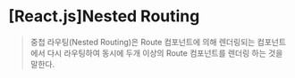 # [React.js]Nested Routing

> 중첩 라우팅(Nested Routing)은 Route 컴포넌트에 의해 렌더링되는 컴포넌트에서 다시 라우팅하여 동시에 두개 이상의 Route 컴포넌트를 렌더링 하는 것을 말한다.

